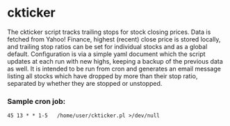 # ckticker

The ckticker script tracks trailing stops for stock closing prices.  Data is fetched from Yahoo! Finance, highest (recent) close price is stored locally, and trailing stop ratios can be set for individual stocks and as a global default.  Configuration is via a simple yaml document which the script updates at each run with new highs, keeping a backup of the previous data as well.  It is intended to be run from cron and generates an email message listing all stocks which have dropped by more than their stop ratio, separated by whether they are stopped or unstopped.

### Sample cron job:
`45 13 * * 1-5   /home/user/ckticker.pl >/dev/null`
